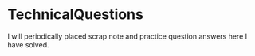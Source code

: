 # TechnicalQuestions
I will periodically placed scrap note and practice question answers here I have solved.
